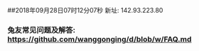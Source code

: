 ##2018年09月28日07时12分07秒 新址: 142.93.223.80
### 兔友常见问题及解答: https://github.com/wanggonging/d/blob/w/FAQ.md
